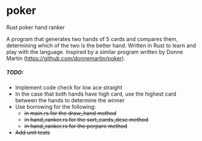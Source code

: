 # poker
Rust poker hand ranker

A program that generates two hands of 5 cards and compares them, determining which of the two is the better hand.
Written in Rust to learn and play with the language.
Inspired by a similar program written by Donne Martin (https://github.com/donnemartin/poker).

##### TODO:
* Implement code check for low ace straight
* In the case that both hands have high card, use the highest card between the hands to determine the winner
* Use borrowing for the following:
  * ~~in main.rs for the draw_hand method~~
  * ~~in hand_ranker.rs for the sort_cards_desc method~~
  * ~~in hand_ranker.rs for the perpare method~~
* ~~Add unit tests~~
